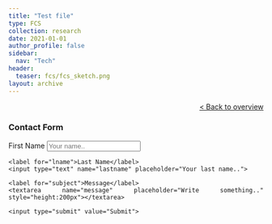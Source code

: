 ```yaml
---
title: "Test file"
type: FCS
collection: research
date: 2021-01-01
author_profile: false
sidebar:
  nav: "Tech"
header:
  teaser: fcs/fcs_sketch.png
layout: archive
---
```


<div style="text-align: right">

<p><a href="../FCS">&lt; Back to overview</a></p>

</div>

<div style="text-align: justify">

<h3>Contact Form</h3>

<div>
  <form action="/files/action_page.php">
    <label for="fname">First Name</label>
    <input type="text" name="firstname" placeholder="Your name..">

    <label for="lname">Last Name</label>
    <input type="text" name="lastname" placeholder="Your last name..">

    <label for="subject">Message</label>
    <textarea name="message" placeholder="Write something.." style="height:200px"></textarea>

    <input type="submit" value="Submit">
  </form>
</div>




